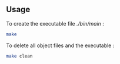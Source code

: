 ## Usage

To create the executable file *./bin/main* : 

```bash
make
```

To delete all object files and the executable : 

```bash
make clean
```